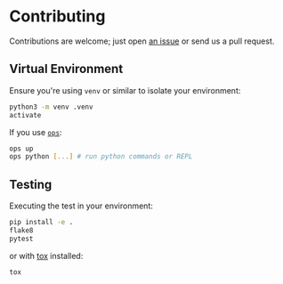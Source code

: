 Contributing
============

Contributions are welcome; just open [an issue](https://github.com/LeShaunJ/clo/issues/new) or send us a pull request.

## Virtual Environment

Ensure you're using `venv` or similar to isolate your environment:

```bash
python3 -m venv .venv
activate
```

If you use [`ops`](https://github.com/nickthecook/crops):

```bash
ops up
ops python [...] # run python commands or REPL
```

## Testing

Executing the test in your environment:

```bash
pip install -e .
flake8
pytest
```

or with [tox](https://pypi.org/project/tox) installed:

```bash
tox
```
